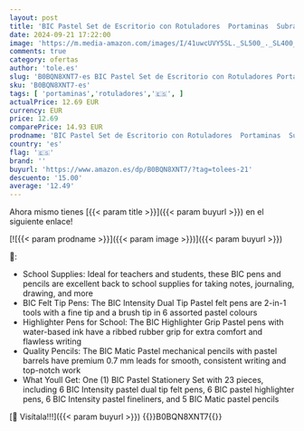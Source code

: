 ```yaml
---
layout: post
title: 'BIC Pastel Set de Escritorio con Rotuladores  Portaminas  Subrayadores y Rotuladores de Punta Fina - Tinta y Cuerpo de Colores Pastel Surtidos  Pack de 23'
date: 2024-09-21 17:22:00
image: 'https://m.media-amazon.com/images/I/41uwcUVY5SL._SL500_._SL400_.jpg'
comments: true
category: ofertas
author: 'tole.es'
slug: 'B0BQN8XNT7-es BIC Pastel Set de Escritorio con Rotuladores Portaminas...'
sku: 'B0BQN8XNT7-es'
tags: [ 'portaminas','rotuladores','🇪🇸', ]
actualPrice: 12.69 EUR
currency: EUR
price: 12.69
comparePrice: 14.93 EUR
prodname: 'BIC Pastel Set de Escritorio con Rotuladores  Portaminas  Subrayadores y Rotuladores de Punta Fina - Tinta y Cuerpo de Colores Pastel Surtidos  Pack de 23'
country: 'es'
flag: '🇪🇸'
brand: ''
buyurl: 'https://www.amazon.es/dp/B0BQN8XNT7/?tag=tolees-21'
descuento: '15.00'
average: '12.49'
---
```


Ahora mismo tienes [{{< param title >}}]({{< param buyurl >}}) en el siguiente enlace!

[![{{< param prodname >}}]({{< param image >}})]({{< param buyurl >}})

🔎:

- School Supplies: Ideal for teachers and students, these BIC pens and pencils are excellent back to school supplies for taking notes, journaling, drawing, and more
- BIC Felt Tip Pens: The BIC Intensity Dual Tip Pastel felt pens are 2-in-1 tools with a fine tip and a brush tip in 6 assorted pastel colours
- Highlighter Pens for School: The BIC Highlighter Grip Pastel pens with water-based ink have a ribbed rubber grip for extra comfort and flawless writing
- Quality Pencils: The BIC Matic Pastel mechanical pencils with pastel barrels have premium 0.7 mm leads for smooth, consistent writing and top-notch work
- What Youll Get: One (1) BIC Pastel Stationery Set with 23 pieces, including 6 BIC Intensity pastel dual tip felt pens, 6 BIC pastel highlighter pens, 6 BIC Intensity pastel fineliners, and 5 BIC Matic pastel pencils

[🛒 Visítala!!!]({{< param buyurl >}})
{{<world>}}B0BQN8XNT7{{</world>}}
